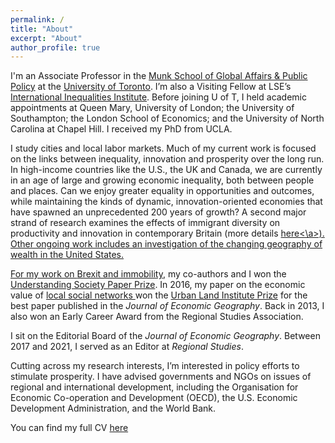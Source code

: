 ```yaml
---
permalink: /
title: "About"
excerpt: "About"
author_profile: true
---
```


I'm an Associate Professor in the  <a href="https://munkschool.utoronto.ca" target="_blank">Munk School of Global Affairs & Public Policy</a> at the <a href="https://utoronto.ca" target="_blank"> University of Toronto</a>. I’m also a Visiting Fellow at LSE’s <a href="http://www.lse.ac.uk/International-Inequalities" target="_blank"> International Inequalities Institute</a>. Before joining U of T, I held academic appointments at Queen Mary, University of London; the University of Southampton; the London School of Economics; and the University of North Carolina at Chapel Hill. I received my PhD from UCLA. 

I study cities and local labor markets. Much of my current work is focused on the links between inequality, innovation and prosperity over the long run. In high-income countries like the U.S., the UK and Canada, we are currently in an age of large and growing economic inequality, both between people and places. Can we enjoy greater equality in opportunities and outcomes, while maintaining the kinds of dynamic, innovation-oriented economies that have spawned an unprecedented 200 years of growth? A second major strand of research examines the effects of immigrant diversity on productivity and innovation in contemporary Britain (more details <a href="https://maxnathan.medium.com/a-big-new-esrc-grant-534a0a0cda19" target="_blank">here<\a>). Other ongoing work includes an investigation of the changing geography of wealth in the United States. 

For my work on <a href="https://doi.org/10.1093/cjres/rsx027" target="_blank"> Brexit and immobility</a>, my co-authors and I won the <a href="https://www.understandingsociety.ac.uk/2019/07/11/prizes-for-researchers-and-papers-at-understanding-society-conference" target="_blank">Understanding Society Paper Prize</a>. In 2016, my paper on the economic value of <a href="https://doi.org/10.1093/jeg/lbv043" target="_blank">local social networks <a/> won the <a href="https://academic.oup.com/joeg/pages/urban_land_institute_prize" target="_blank">Urban Land Institute Prize</a> for the best paper published in the <i>Journal of Economic Geography</i>. Back in 2013, I also won an Early Career Award from the Regional Studies Association. 

I sit on the Editorial Board of the <i>Journal of Economic Geography</i>. Between 2017 and 2021, I served as an Editor at <i>Regional Studies</i>.

Cutting across my research interests, I’m interested in policy efforts to stimulate prosperity. I have advised governments and NGOs on issues of regional and international development, including the Organisation for Economic Co-operation and Development (OECD), the U.S. Economic Development Administration, and the World Bank. 

You can find my full CV <a href="/_pages/tkemeny_cv.pdf">here</a>




